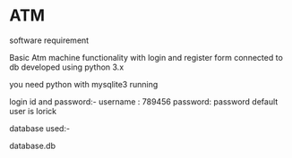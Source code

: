 # ATM
software requirement 

Basic Atm machine functionality with login and register form connected to db 
developed using python 3.x

you need python with mysqlite3 running 

login id and password:-
username : 789456
password: password
default user is lorick

database used:-

database.db
